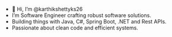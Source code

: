 - 👋 Hi, I’m @karthikshettyks26
-  I’m Software Engineer crafting robust software solutions.
- Building things with Java, C#, Spring Boot, .NET and Rest APIs.
- Passionate about clean code and efficient systems.



<!---
karthikshettyks26/karthikshettyks26 is a ✨ special ✨ repository because its `README.md` (this file) appears on your GitHub profile.
You can click the Preview link to take a look at your changes.
--->
